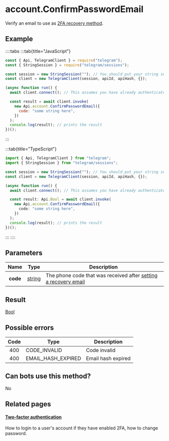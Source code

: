 # account.ConfirmPasswordEmail

Verify an email to use as [2FA recovery method](https://core.telegram.org/api/srp).

## Example

::::tabs
:::tab{title="JavaScript"}

```js
const { Api, TelegramClient } = require("telegram");
const { StringSession } = require("telegram/sessions");

const session = new StringSession(""); // You should put your string session here
const client = new TelegramClient(session, apiId, apiHash, {});

(async function run() {
  await client.connect(); // This assumes you have already authenticated with .start()

  const result = await client.invoke(
    new Api.account.ConfirmPasswordEmail({
      code: "some string here",
    })
  );
  console.log(result); // prints the result
})();
```

:::

:::tab{title="TypeScript"}

```ts
import { Api, TelegramClient } from "telegram";
import { StringSession } from "telegram/sessions";

const session = new StringSession(""); // You should put your string session here
const client = new TelegramClient(session, apiId, apiHash, {});

(async function run() {
  await client.connect(); // This assumes you have already authenticated with .start()

  const result: Api.Bool = await client.invoke(
    new Api.account.ConfirmPasswordEmail({
      code: "some string here",
    })
  );
  console.log(result); // prints the result
})();
```

:::
::::

## Parameters

|   Name   | Type                                            | Description                                                                                                             |
| :------: | ----------------------------------------------- | ----------------------------------------------------------------------------------------------------------------------- |
| **code** | [string](https://core.telegram.org/type/string) | The phone code that was received after [setting a recovery email](https://core.telegram.org/api/srp#email-verification) |

## Result

[Bool](https://core.telegram.org/type/Bool)

## Possible errors

| Code | Type               | Description        |
| :--: | ------------------ | ------------------ |
| 400  | CODE_INVALID       | Code invalid       |
| 400  | EMAIL_HASH_EXPIRED | Email hash expired |

## Can bots use this method?

No

## Related pages

#### [Two-factor authentication](https://core.telegram.org/api/srp)

How to login to a user's account if they have enabled 2FA, how to change password.
